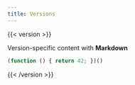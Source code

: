 ```yaml
---
title: Versions
---
```

{{< version >}}

Version-specific content with **Markdown**

```js
(function () { return 42; })()
```

{{< /version >}}
